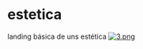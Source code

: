 # estetica
landing básica de uns estética
[![3.png](https://i.postimg.cc/JzZ7pQqR/3.png)](https://postimg.cc/87kV5M9Y)
